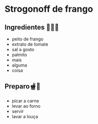 # Strogonoff de frango

## Ingredientes 🥗🍉🥕

- peito de frango
- extrato de tomate
- sal a gosto
- palmito
- mais
- alguma
- coisa

## Preparo🫕🔪
- picar a carne
- levar ao forno
- servir
- lavar a louça 

